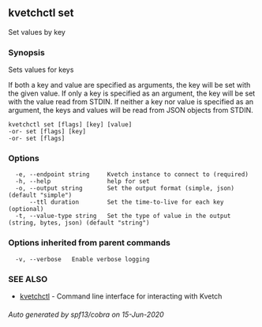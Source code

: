 ## kvetchctl set

Set values by key

### Synopsis

Sets values for keys

If both a key and value are specified as arguments, the key will be set with the given value.
If only a key is specified as an argument, the key will be set with the value read from STDIN.
If neither a key nor value is specified as an argument, the keys and values will be read from JSON objects from STDIN.

```
kvetchctl set [flags] [key] [value]
-or- set [flags] [key]
-or- set [flags]
```

### Options

```
  -e, --endpoint string     Kvetch instance to connect to (required)
  -h, --help                help for set
  -o, --output string       Set the output format (simple, json) (default "simple")
      --ttl duration        Set the time-to-live for each key (optional)
  -t, --value-type string   Set the type of value in the output (string, bytes, json) (default "string")
```

### Options inherited from parent commands

```
  -v, --verbose   Enable verbose logging
```

### SEE ALSO

* [kvetchctl](kvetchctl.md)	 - Command line interface for interacting with Kvetch

###### Auto generated by spf13/cobra on 15-Jun-2020
